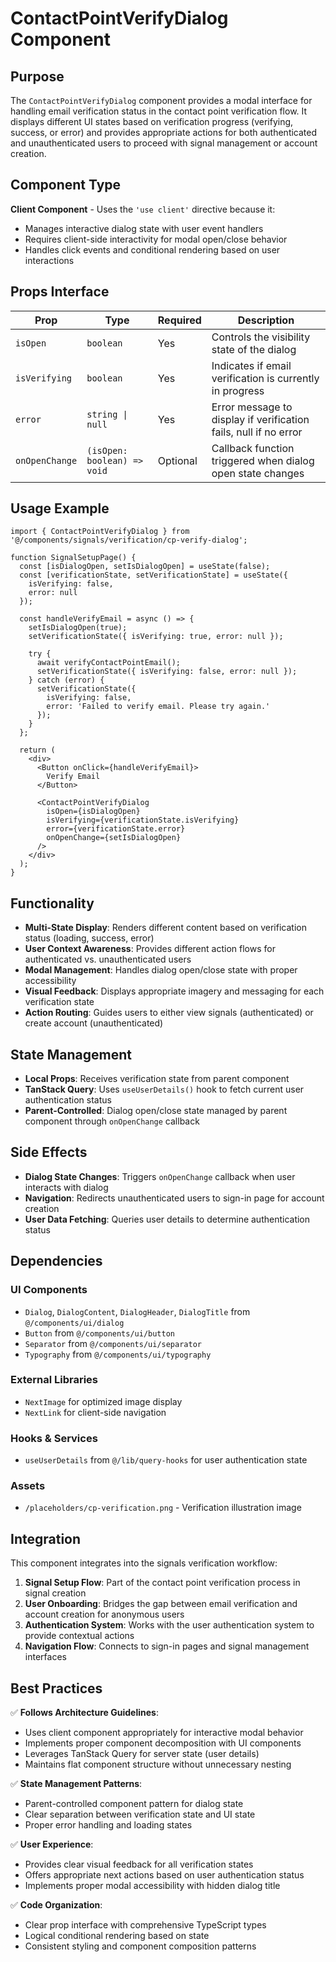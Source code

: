 # ContactPointVerifyDialog Component

## Purpose

The `ContactPointVerifyDialog` component provides a modal interface for handling email verification status in the contact point verification flow. It displays different UI states based on verification progress (verifying, success, or error) and provides appropriate actions for both authenticated and unauthenticated users to proceed with signal management or account creation.

## Component Type

**Client Component** - Uses the `'use client'` directive because it:
- Manages interactive dialog state with user event handlers
- Requires client-side interactivity for modal open/close behavior
- Handles click events and conditional rendering based on user interactions

## Props Interface

| Prop | Type | Required | Description |
|------|------|----------|-------------|
| `isOpen` | `boolean` | Yes | Controls the visibility state of the dialog |
| `isVerifying` | `boolean` | Yes | Indicates if email verification is currently in progress |
| `error` | `string \| null` | Yes | Error message to display if verification fails, null if no error |
| `onOpenChange` | `(isOpen: boolean) => void` | Optional | Callback function triggered when dialog open state changes |

## Usage Example

```tsx
import { ContactPointVerifyDialog } from '@/components/signals/verification/cp-verify-dialog';

function SignalSetupPage() {
  const [isDialogOpen, setIsDialogOpen] = useState(false);
  const [verificationState, setVerificationState] = useState({
    isVerifying: false,
    error: null
  });

  const handleVerifyEmail = async () => {
    setIsDialogOpen(true);
    setVerificationState({ isVerifying: true, error: null });
    
    try {
      await verifyContactPointEmail();
      setVerificationState({ isVerifying: false, error: null });
    } catch (error) {
      setVerificationState({ 
        isVerifying: false, 
        error: 'Failed to verify email. Please try again.' 
      });
    }
  };

  return (
    <div>
      <Button onClick={handleVerifyEmail}>
        Verify Email
      </Button>
      
      <ContactPointVerifyDialog
        isOpen={isDialogOpen}
        isVerifying={verificationState.isVerifying}
        error={verificationState.error}
        onOpenChange={setIsDialogOpen}
      />
    </div>
  );
}
```

## Functionality

- **Multi-State Display**: Renders different content based on verification status (loading, success, error)
- **User Context Awareness**: Provides different action flows for authenticated vs. unauthenticated users
- **Modal Management**: Handles dialog open/close state with proper accessibility
- **Visual Feedback**: Displays appropriate imagery and messaging for each verification state
- **Action Routing**: Guides users to either view signals (authenticated) or create account (unauthenticated)

## State Management

- **Local Props**: Receives verification state from parent component
- **TanStack Query**: Uses `useUserDetails()` hook to fetch current user authentication status
- **Parent-Controlled**: Dialog open/close state managed by parent component through `onOpenChange` callback

## Side Effects

- **Dialog State Changes**: Triggers `onOpenChange` callback when user interacts with dialog
- **Navigation**: Redirects unauthenticated users to sign-in page for account creation
- **User Data Fetching**: Queries user details to determine authentication status

## Dependencies

### UI Components
- `Dialog`, `DialogContent`, `DialogHeader`, `DialogTitle` from `@/components/ui/dialog`
- `Button` from `@/components/ui/button`
- `Separator` from `@/components/ui/separator`
- `Typography` from `@/components/ui/typography`

### External Libraries
- `NextImage` for optimized image display
- `NextLink` for client-side navigation

### Hooks & Services
- `useUserDetails` from `@/lib/query-hooks` for user authentication state

### Assets
- `/placeholders/cp-verification.png` - Verification illustration image

## Integration

This component integrates into the signals verification workflow:

1. **Signal Setup Flow**: Part of the contact point verification process in signal creation
2. **User Onboarding**: Bridges the gap between email verification and account creation for anonymous users
3. **Authentication System**: Works with the user authentication system to provide contextual actions
4. **Navigation Flow**: Connects to sign-in pages and signal management interfaces

## Best Practices

✅ **Follows Architecture Guidelines**:
- Uses client component appropriately for interactive modal behavior
- Implements proper component decomposition with UI components
- Leverages TanStack Query for server state (user details)
- Maintains flat component structure without unnecessary nesting

✅ **State Management Patterns**:
- Parent-controlled component pattern for dialog state
- Clear separation between verification state and UI state
- Proper error handling and loading states

✅ **User Experience**:
- Provides clear visual feedback for all verification states
- Offers appropriate next actions based on user authentication status
- Implements proper modal accessibility with hidden dialog title

✅ **Code Organization**:
- Clear prop interface with comprehensive TypeScript types
- Logical conditional rendering based on state
- Consistent styling and component composition patterns
